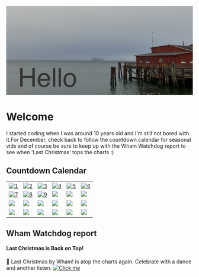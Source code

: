 ![Hello](https://github.com/mjamesharmon/mjamesharmon/blob/main/assets/img/hello.jpg?raw=true)
# Welcome
I started coding when I was around 10 years old and I'm still not bored with it.For December, check back to follow the countdown calendar for seasonal vids and of course be sure to keep up with the Wham Watchdog report to see when 'Last Christmas' tops the charts :)
## Countdown Calendar


|     |    |     |     |     |      |
|-----|----|----|------|-----|-----|
| [![1](https://mjamesharmon.github.io/julekalender/1.svg)](https://www.youtube.com/watch?v=B5KL3qjrm7M)| [![2](https://mjamesharmon.github.io/julekalender/2.svg)](https://www.youtube.com/watch?v=BXL7BgG-RLU)| [![3](https://mjamesharmon.github.io/julekalender/3.svg)](https://www.youtube.com/watch?v=foYWOf4XoGk)| [![4](https://mjamesharmon.github.io/julekalender/4.svg)](https://www.instagram.com/reel/Bq4pRvoHqun)| [![5](https://mjamesharmon.github.io/julekalender/5.svg)](https://www.youtube.com/watch?v=gset79KMmt0)| [![6](https://mjamesharmon.github.io/julekalender/6.svg)](https://www.youtube.com/watch?v=Q8Bb731ktTc)|
| [![7](https://mjamesharmon.github.io/julekalender/7.svg)](https://www.youtube.com/watch?v=cBCYZ9jIJkI)| [![8](https://mjamesharmon.github.io/julekalender/8.svg)](https://www.instagram.com/reel/BrpvwQWn9pQ)| [![9](https://mjamesharmon.github.io/julekalender/9.svg)](https://www.youtube.com/watch?v=9YBTNE8pokA)| <picture><img src="https://mjamesharmon.github.io/julekalender/10.svg" /></picture>| <picture><img src="https://mjamesharmon.github.io/julekalender/11.svg" /></picture>| <picture><img src="https://mjamesharmon.github.io/julekalender/12.svg" /></picture>|
| <picture><img src="https://mjamesharmon.github.io/julekalender/13.svg" /></picture>| <picture><img src="https://mjamesharmon.github.io/julekalender/14.svg" /></picture>| <picture><img src="https://mjamesharmon.github.io/julekalender/15.svg" /></picture>| <picture><img src="https://mjamesharmon.github.io/julekalender/16.svg" /></picture>| <picture><img src="https://mjamesharmon.github.io/julekalender/17.svg" /></picture>| <picture><img src="https://mjamesharmon.github.io/julekalender/18.svg" /></picture>|
| <picture><img src="https://mjamesharmon.github.io/julekalender/19.svg" /></picture>| <picture><img src="https://mjamesharmon.github.io/julekalender/20.svg" /></picture>| <picture><img src="https://mjamesharmon.github.io/julekalender/21.svg" /></picture>| <picture><img src="https://mjamesharmon.github.io/julekalender/22.svg" /></picture>| <picture><img src="https://mjamesharmon.github.io/julekalender/23.svg" /></picture>| <picture><img src="https://mjamesharmon.github.io/julekalender/24.svg" /></picture>|

## Wham Watchdog report


#### Last Christmas is Back on Top!
🎉 Last Christmas by Wham! is atop the charts again.  Celebrate with a dance and another listen.
[![Click me](https://mjamesharmon.github.io/wham-watchdog/web/assets/img/last_christmas.jpeg "Last Christmas")]("https://youtu.be/E8gmARGvPlI?si=gt_S_mTrTcC_GmCa")

